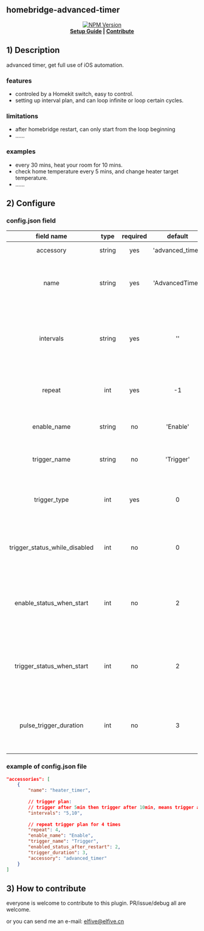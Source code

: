   ## homebridge-advanced-timer
  <p align="center">
    <a href="https://www.npmjs.com/package/homebridge-advanced-timer">
      <img src="https://flat.badgen.net/npm/v/homebridge-advanced-timer" alt="NPM Version" />
    </a>
    <br>
    <strong><a href="#2-configure">Setup Guide</a> | <a href="#3-how-to-contribute">Contribute</a> </strong>
  </p>

  ## 1) Description

  advanced timer, get full use of iOS automation.



  ### features

  - controled by a Homekit switch, easy to control.
  - setting up interval plan, and can loop infinite or loop certain cycles.



  ### limitations

  - after homebridge restart, can only start from the loop beginning
  - ......



  ### examples

  - every 30 mins, heat your room for 10 mins.
  - check home temperature every 5 mins, and change heater target temperature.
  - ......



  ## 2) Configure

  ### config.json field

|        field   name        |  type  | required |     default     |    range    | description                                                  |
| :------------------------: | :----: | :------: | :-------------: | :---------: | ------------------------------------------------------------ |
| accessory | string | yes | 'advanced_timer' | 'advanced_timer' | MUST BE 'advanced_timer' |
|            name            | string |   yes    | 'AdvancedTimer' |     ---     | device name shows in HomeKit. we don't need it, but homebridge need it. |
|         intervals          | string |   yes    |       ''        |     ---     | Comma-separated trigger plan, every interval(in second) should longer than trigger_duration below. |
|           repeat           |  int   |   yes    |       -1        | -1 to 86400 | How many trigger plan cycles repeat, -1 for infinite loop.   |
|        enable_name         | string |    no    |    'Enable'     |     ---     | Timer enable switch name shows in HomeKit                    |
|        trigger_name        | string |    no    |    'Trigger'    |     ---     | Timer trigger indicator name shows in HomeKit.               |
| trigger_type | int | yes | 0 | 0, 1 | like electronic, trigger type has two different type:<br/>0: Pulse<br/>1: TTL |
| trigger_status_while_disabled | int | no | 0 | 0, 1, 2 | Trigger status while service disabled.<br/>0: Ignored,<br/>1: Triggered,<br/>2: Not Triggered. |
| enable_status_when_start |  int   |    no    |        2        |   0, 1, 2   | Enable status after Homebridge start.<br/>0: OFF,<br/>1: ON,<br/>2: Status before restart. |
| trigger_status_when_start |  int   |    no    |        2        |   0, 1, 2   | Enable status after Homebridge start.<br/>0: OFF,<br/>1: ON,<br/>2: Status before restart. |
|      pulse_trigger_duration      |  int   |    no    |        3        |   1 to 3    | Each time a trigger signal last duration, in second,<br/>only works in pulse trigger type |



  ### example of config.json file

  ```json
  "accessories": [
      {
          "name": "heater_timer",
          
          // trigger plan:
          // trigger after 5min then trigger after 10min, means trigger at 5min and 15min
          "intervals": "5,10",
          
          // repeat trigger plan for 4 times
          "repeat": 4,
          "enable_name": "Enable",
          "trigger_name": "Trigger",
          "enabled_status_after_restart": 2,
          "trigger_duration": 3,
          "accessory": "advanced_timer"
      }
  ]
  ```



  ## 3) How to contribute

  everyone is welcome to contribute to this plugin. PR/issue/debug all are welcome.

  or you can send me an e-mail: elfive@elfive.cn
